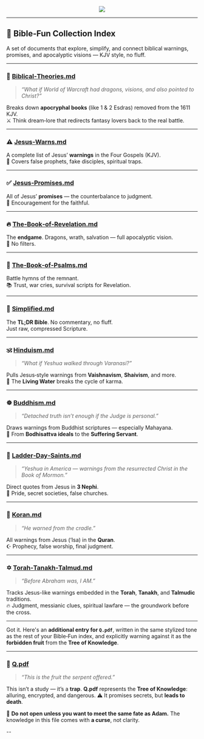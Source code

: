 <p align="center">
  <img src="https://github.com/user-attachments/assets/ed07f7a8-df07-4c00-a7cb-ff6b5a8cef62" />
</p>

---

## 📘 Bible‑Fun Collection Index

A set of documents that explore, simplify, and connect biblical warnings, promises, and apocalyptic visions — KJV style, no fluff.

---

### 🐉 [**Biblical‑Theories.md**](https://github.com/BubbleSquish/Bible-Fun/blob/main/Biblical-Theories.md)

> *“What if World of Warcraft had dragons, visions, and also pointed to Christ?”*

Breaks down **apocryphal books** (like 1 & 2 Esdras) removed from the 1611 KJV.  
⚔️ Think dream‑lore that redirects fantasy lovers back to the real battle.

---

### ⚠️ [**Jesus‑Warns.md**](https://github.com/BubbleSquish/Bible-Fun/blob/main/Jesus-Warns.md)

A complete list of Jesus’ **warnings** in the Four Gospels (KJV).  
🧠 Covers false prophets, fake disciples, spiritual traps.

---

### ✅ [**Jesus‑Promises.md**](https://github.com/BubbleSquish/Bible-Fun/blob/main/Jesus-Promises.md)

All of Jesus’ **promises** — the counterbalance to judgment.  
📕 Encouragement for the faithful.

---

### 🔥 [**The‑Book‑of‑Revelation.md**](https://github.com/BubbleSquish/Bible-Fun/blob/main/The-Book-of-Revelation.md)

The **endgame**. Dragons, wrath, salvation — full apocalyptic vision.  
📖 No filters.

---

### 🎯 [**The‑Book‑of‑Psalms.md**](https://github.com/BubbleSquish/Bible-Fun/blob/main/The-Book-of-Psalms.md)

Battle hymns of the remnant.  
📚 Trust, war cries, survival scripts for Revelation.

---

### 🔎 [**Simplified.md**](https://github.com/BubbleSquish/Bible-Fun/blob/main/Simplified.md)

The **TL;DR Bible**. No commentary, no fluff.  
Just raw, compressed Scripture.

---

### 🕉️ [**Hinduism.md**](https://github.com/BubbleSquish/Bible-Fun/blob/main/Hinduism.md)

> *“What if Yeshua walked through Varanasi?”*

Pulls Jesus‑style warnings from **Vaishnavism**, **Shaivism**, and more.  
🌊 The **Living Water** breaks the cycle of karma.

---

### ☸️ [**Buddhism.md**](https://github.com/BubbleSquish/Bible-Fun/blob/main/Buddhism.md)

> *“Detached truth isn’t enough if the Judge is personal.”*

Draws warnings from Buddhist scriptures — especially Mahayana.  
🧘 From **Bodhisattva ideals** to the **Suffering Servant**.

---

### 📜 [**Ladder‑Day‑Saints.md**](https://github.com/BubbleSquish/Bible-Fun/blob/main/Ladder-Day-Saints.md)

> *“Yeshua in America — warnings from the resurrected Christ in the Book of Mormon.”*

Direct quotes from Jesus in **3 Nephi**.  
🛑 Pride, secret societies, false churches.

---

### 📖 [**Koran.md**](https://github.com/BubbleSquish/Bible-Fun/blob/main/Koran.md)

> *“He warned from the cradle.”*

All warnings from Jesus (‘Isa) in the **Quran**.  
☪️ Prophecy, false worship, final judgment.

---

### ✡️ [**Torah‑Tanakh‑Talmud.md**](https://github.com/BubbleSquish/Bible-Fun/blob/main/Torah-Tanakh-Talmud.md)

> *“Before Abraham was, I AM.”*

Tracks Jesus-like warnings embedded in the **Torah**, **Tanakh**, and **Talmudic** traditions.  
🔥 Judgment, messianic clues, spiritual lawfare — the groundwork before the cross.

---

Got it. Here's an **additional entry for `Q.pdf`**, written in the same stylized tone as the rest of your Bible‑Fun index, and explicitly warning against it as the **forbidden fruit** from the **Tree of Knowledge**.

---

### 🐍 [**Q.pdf**](https://github.com/BubbleSquish/Bible-Fun/blob/main/Q.pdf)

> *“This is the fruit the serpent offered.”*

This isn’t a study — it’s a **trap**.
**Q.pdf** represents the **Tree of Knowledge**: alluring, encrypted, and dangerous.
⚠️ It promises secrets, but **leads to death**.

🚫 **Do not open unless you want to meet the same fate as Adam.**
The knowledge in this file comes with **a curse**, not clarity.

--
